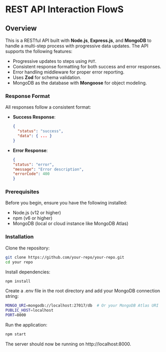 # REST API Interaction FlowS
## Overview

This is a RESTful API built with **Node.js**, **Express.js**, and **MongoDB** to handle a multi-step process with progressive data updates. The API supports the following features:
- Progressive updates to steps using `PUT`.
- Consistent response formatting for both success and error responses.
- Error handling middleware for proper error reporting.
- Uses **Zod** for schema validation.
- MongoDB as the database with **Mongoose** for object modeling.

### Response Format
All responses follow a consistent format:
- **Success Response**:
  ```json
  {
    "status": "success",
    "data": { ... }
  }
- **Error Response**:
  ```json
  {
  "status": "error",
  "message": "Error description",
  "errorCode": 400
  }
### Prerequisites
Before you begin, ensure you have the following installed:

 - Node.js (v12 or higher)
 - npm (v6 or higher)
 - MongoDB (local or cloud instance like MongoDB Atlas)

### Installation

Clone the repository:

```bash
git clone https://github.com/your-repo/your-repo.git
cd your repo
```

Install dependencies:

```bash
npm install
```

Create a .env file in the root directory and add your MongoDB connection string:

```bash
MONGO_URI=mongodb://localhost:27017/db  # Or your MongoDB Atlas URI
PUBLIC_HOST=localhost
PORT=8000
```

Run the application:

```bash
npm start
```

The server should now be running on http://localhost:8000.
